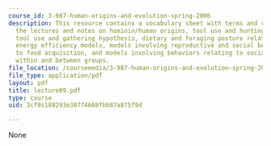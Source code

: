 ```yaml
---
course_id: 3-987-human-origins-and-evolution-spring-2006
description: This resource contains a vocabulary sheet with terms and concepts from
  the lectures and notes on hominin/human origins, tool use and hunting hypothesis,
  tool use and gathering hypothesis, dietary and foraging posture related models,
  energy efficiency models, models involving reproductive and social behaviors relating
  to food acquisition, and models involving behaviors relating to social cooperation
  within and between groups.
file_location: /coursemedia/3-987-human-origins-and-evolution-spring-2006/3cf8c188293e38774668fbb87a875f9d_lecture09.pdf
file_type: application/pdf
layout: pdf
title: lecture09.pdf
type: course
uid: 3cf8c188293e38774668fbb87a875f9d

---
```

None